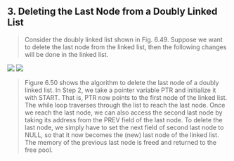 ## 3. Deleting the Last Node from a Doubly Linked List 


 >  Consider the doubly linked list shown in Fig. 6.49. Suppose we want to delete the last node from 
the linked list, then the following changes will be done in the linked list.
 

 <img src = "/DSA-Using-C/image/list/49.png"> 

 <img src = "/DSA-Using-C/image/list/50.png"> 

 > Figure 6.50 shows the algorithm to delete the 
last node of a doubly linked list. In Step 2, we take 
a pointer variable PTR and initialize it with START. 
That is, PTR now points to the first node of the 
linked list. The while loop traverses through the 
list to reach the last node. Once we reach the last 
node, we can also access the second last node by 
taking its address from the PREV field of the last 
node. To delete the last node, we simply have to 
set the next field of second last node to NULL, so 
that it now becomes the (new) last node of the 
linked list. The memory of the previous last node 
is freed and returned to the free pool. 
